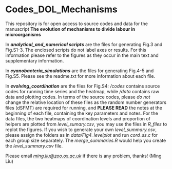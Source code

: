 # Codes_DOL_Mechanisms
This repository is for open access to source codes and data for the manuscript **The evolution of mechanisms to divide labour in microorganisms**

In ***analytical_and_numerical scripts*** are the files for generating Fig.3 and Fig.S1-3. The enclosed scripts do not label axes or results. For this information please refer to the figures as they occur in the main text and supplementary information.

In ***cyanobacteria_simulations*** are the files for generating Fig.4-5 and Fig.S5. Please see the readme.txt for more information about each file. 

In ***evolving_coordination*** are the files for Fig.S4: */codes* contains source codes for running time series and the heatmap, while */data* contains raw data and plotting codes. In terms of the source codes, please *do not* change the relative location of these files as the random number generators files (dSFMT) are required for running, and **PLEASE READ** the notes at the beginning of each file, containing the key parameters and notes. For the data files, the two heatmaps of coordination levels and proportion of helpers are plotted from *level_sumary.csv*, you may use the files in *R_files* to replot the figures. If you wish to generate your own *level_summary.csv*, please assign the folders as in *data/Fig4_levelplot* and run *cord_ss.c* for each group size separately. The *merge_summaries.R* would help you create the *level_summary.csv* file. 

Please email *ming.liu@zoo.ox.ac.uk* if there is any problem, thanks! (Ming Liu)
